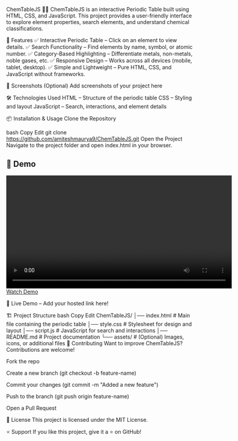 ChemTableJS 🧪🔬
ChemTableJS is an interactive Periodic Table built using HTML, CSS, and JavaScript. This project provides a user-friendly interface to explore element properties, search elements, and understand chemical classifications.

🚀 Features
✅ Interactive Periodic Table – Click on an element to view details.
✅ Search Functionality – Find elements by name, symbol, or atomic number.
✅ Category-Based Highlighting – Differentiate metals, non-metals, noble gases, etc.
✅ Responsive Design – Works across all devices (mobile, tablet, desktop).
✅ Simple and Lightweight – Pure HTML, CSS, and JavaScript without frameworks.

🎨 Screenshots (Optional)
Add screenshots of your project here

🛠 Technologies Used
HTML – Structure of the periodic table
CSS – Styling and layout
JavaScript – Search, interactions, and element details

📦 Installation & Usage
Clone the Repository

bash
Copy
Edit
git clone https://github.com/amiteshmaurya9/ChemTableJS.git
Open the Project
Navigate to the project folder and open index.html in your browser.

## 🎥 Demo  

<video src="assets/ChemTableJS-amitesh.mp4" controls width="600"></video>
[Watch Demo](https://github.com/amiteshmaurys9/ChemTableJS/blob/main/assets/ChemTableJS-amitesh.mp4)

🔗 Live Demo – Add your hosted link here!

🏗 Project Structure
bash
Copy
Edit
ChemTableJS/
│── index.html   # Main file containing the periodic table
│── style.css    # Stylesheet for design and layout
│── script.js    # JavaScript for search and interactions
│── README.md    # Project documentation
└── assets/      # (Optional) Images, icons, or additional files
🤝 Contributing
Want to improve ChemTableJS? Contributions are welcome!

Fork the repo

Create a new branch (git checkout -b feature-name)

Commit your changes (git commit -m "Added a new feature")

Push to the branch (git push origin feature-name)

Open a Pull Request

📜 License
This project is licensed under the MIT License.

⭐ Support
If you like this project, give it a ⭐ on GitHub!

